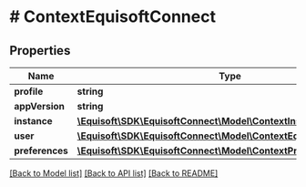 # # ContextEquisoftConnect

## Properties

Name | Type | Description | Notes
------------ | ------------- | ------------- | -------------
**profile** | **string** | $profile | 
**appVersion** | **string** | $appVersion | 
**instance** | [**\Equisoft\SDK\EquisoftConnect\Model\ContextInstance**](ContextInstance.md) |  | 
**user** | [**\Equisoft\SDK\EquisoftConnect\Model\ContextEquisoftConnectUser**](ContextEquisoftConnectUser.md) |  | 
**preferences** | [**\Equisoft\SDK\EquisoftConnect\Model\ContextPreferences**](ContextPreferences.md) |  | 

[[Back to Model list]](../../README.md#documentation-for-models) [[Back to API list]](../../README.md#documentation-for-api-endpoints) [[Back to README]](../../README.md)


